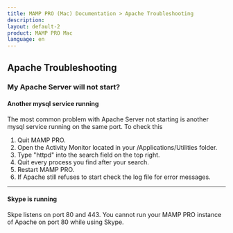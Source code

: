 ```yaml
---
title: MAMP PRO (Mac) Documentation > Apache Troubleshooting
description: 
layout: default-2
product: MAMP PRO Mac
language: en
---
```


## Apache Troubleshooting

### My Apache Server will not start?

#### Another mysql service running

The most common problem with Apache Server not starting is another mysql service running on the same port. To check this

1. Quit MAMP PRO.
2. Open the Activity Monitor located in your /Applications/Utilities folder.
3. Type "httpd" into the search field on the top right.
4. Quit every process you find after your search.
5. Restart MAMP PRO.
6. If Apache still refuses to start check the log file for error messages.

---

#### Skype is running

Skpe listens on port 80 and 443. You cannot run your MAMP PRO instance of Apache on port 80 while using Skype.


